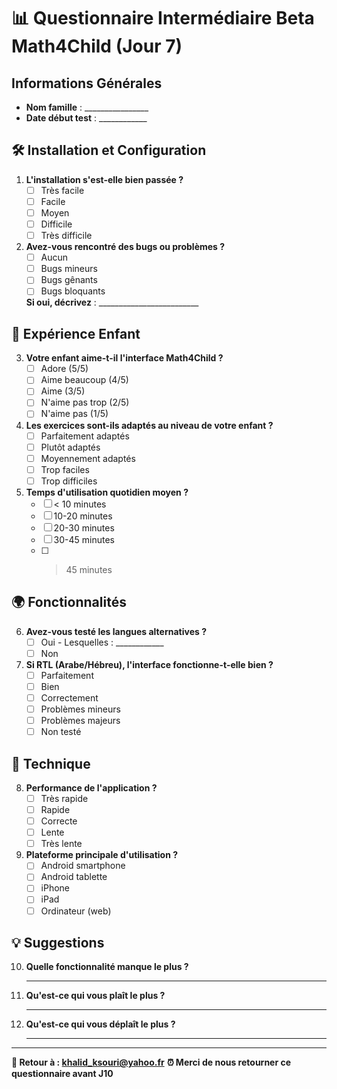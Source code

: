 # 📊 Questionnaire Intermédiaire Beta Math4Child (Jour 7)

## Informations Générales
- **Nom famille** : ________________
- **Date début test** : ____________

## 🛠️ Installation et Configuration
1. **L'installation s'est-elle bien passée ?**
   - [ ] Très facile
   - [ ] Facile  
   - [ ] Moyen
   - [ ] Difficile
   - [ ] Très difficile

2. **Avez-vous rencontré des bugs ou problèmes ?**
   - [ ] Aucun
   - [ ] Bugs mineurs
   - [ ] Bugs gênants
   - [ ] Bugs bloquants
   
   **Si oui, décrivez** : _________________________

## 👶 Expérience Enfant
3. **Votre enfant aime-t-il l'interface Math4Child ?**
   - [ ] Adore (5/5)
   - [ ] Aime beaucoup (4/5)
   - [ ] Aime (3/5)
   - [ ] N'aime pas trop (2/5)
   - [ ] N'aime pas (1/5)

4. **Les exercices sont-ils adaptés au niveau de votre enfant ?**
   - [ ] Parfaitement adaptés
   - [ ] Plutôt adaptés
   - [ ] Moyennement adaptés
   - [ ] Trop faciles
   - [ ] Trop difficiles

5. **Temps d'utilisation quotidien moyen ?**
   - [ ] < 10 minutes
   - [ ] 10-20 minutes
   - [ ] 20-30 minutes
   - [ ] 30-45 minutes
   - [ ] > 45 minutes

## 🌍 Fonctionnalités
6. **Avez-vous testé les langues alternatives ?**
   - [ ] Oui - Lesquelles : ____________
   - [ ] Non

7. **Si RTL (Arabe/Hébreu), l'interface fonctionne-t-elle bien ?**
   - [ ] Parfaitement
   - [ ] Bien
   - [ ] Correctement
   - [ ] Problèmes mineurs
   - [ ] Problèmes majeurs
   - [ ] Non testé

## 📱 Technique
8. **Performance de l'application ?**
   - [ ] Très rapide
   - [ ] Rapide
   - [ ] Correcte
   - [ ] Lente
   - [ ] Très lente

9. **Plateforme principale d'utilisation ?**
   - [ ] Android smartphone
   - [ ] Android tablette
   - [ ] iPhone
   - [ ] iPad
   - [ ] Ordinateur (web)

## 💡 Suggestions
10. **Quelle fonctionnalité manque le plus ?**
    _________________________________________

11. **Qu'est-ce qui vous plaît le plus ?**
    _________________________________________

12. **Qu'est-ce qui vous déplaît le plus ?**
    _________________________________________

---
**📧 Retour à : khalid_ksouri@yahoo.fr**
**⏰ Merci de nous retourner ce questionnaire avant J10**
